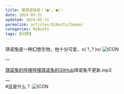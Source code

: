 ```yaml
---
title: 是琪诺兔啦！(●'◡'●)！
date: 2024-05-31
updated: 2024-05-31
permalink: articles/QiNuoTu/Iamme/
categories: QiNuoTu
tags: [闲聊]
---
```

琪诺兔是一种幻想生物，他十分可爱，o( ?_? )o/
![ICON](articles/QiNuoTu/Iamme/1.jpg)
<!-- More -->
—

[琪诺兔的哔哩哔哩](https://space.bilibili.com/69720374)[琪诺兔的GitHub](https://github.com/QiNuoTu)琪诺兔不更新.mp3

—  
#这是什么？
![ICON](articles/QiNuoTu/Iamme/2.png)
